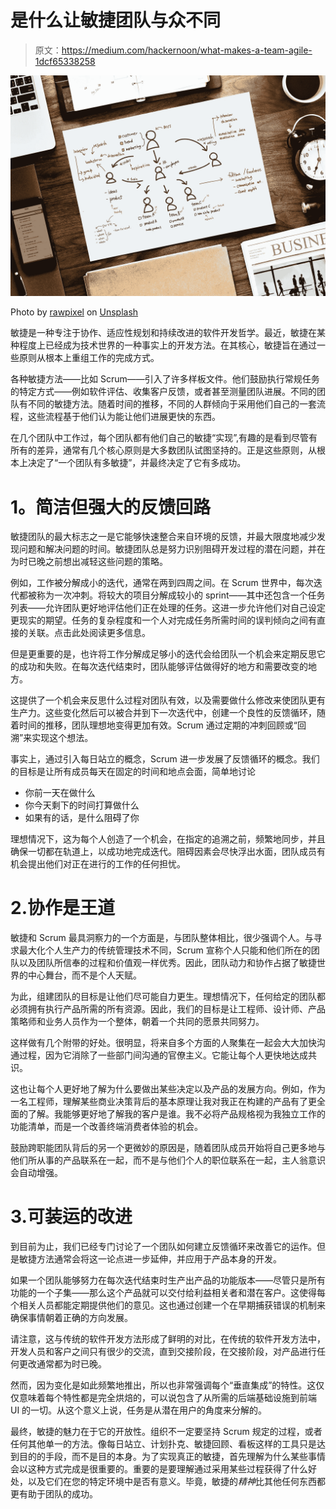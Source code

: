 # 是什么让敏捷团队与众不同

> 原文：<https://medium.com/hackernoon/what-makes-a-team-agile-1dcf65338258>

![](img/879f79ec8de1d1a74c181e128bd4e36b.png)

Photo by [rawpixel](https://unsplash.com/photos/u5XiXcOq2Tw?utm_source=unsplash&utm_medium=referral&utm_content=creditCopyText) on [Unsplash](https://unsplash.com/search/photos/agile?utm_source=unsplash&utm_medium=referral&utm_content=creditCopyText)

敏捷是一种专注于协作、适应性规划和持续改进的软件开发哲学。最近，敏捷在某种程度上已经成为技术世界的一种事实上的开发方法。在其核心，敏捷旨在通过一些原则从根本上重组工作的完成方式。

各种敏捷方法——比如 Scrum——引入了许多样板文件。他们鼓励执行常规任务的特定方式——例如软件评估、收集客户反馈，或者甚至测量团队进展。不同的团队有不同的敏捷方法。随着时间的推移，不同的人群倾向于采用他们自己的一套流程，这些流程基于他们认为能让他们进展更快的东西。

在几个团队中工作过，每个团队都有他们自己的敏捷“实现”,有趣的是看到尽管有所有的差异，通常有几个核心原则是大多数团队试图坚持的。正是这些原则，从根本上决定了“一个团队有多敏捷”，并最终决定了它有多成功。

# **1。简洁但强大的反馈回路**

敏捷团队的最大标志之一是它能够快速整合来自环境的反馈，并最大限度地减少发现问题和解决问题的时间。敏捷团队总是努力识别阻碍开发过程的潜在问题，并在为时已晚之前想出减轻这些问题的策略。

例如，工作被分解成小的迭代，通常在两到四周之间。在 Scrum 世界中，每次迭代都被称为一次冲刺。将较大的项目分解成较小的 sprint——其中还包含一个任务列表——允许团队更好地评估他们正在处理的任务。这进一步允许他们对自己设定更现实的期望。任务的复杂程度和一个人对完成任务所需时间的误判倾向之间有直接的关联。点击此处阅读更多信息。

但是更重要的是，也许将工作分解成足够小的迭代会给团队一个机会来定期反思它的成功和失败。在每次迭代结束时，团队能够评估做得好的地方和需要改变的地方。

这提供了一个机会来反思什么过程对团队有效，以及需要做什么修改来使团队更有生产力。这些变化然后可以被合并到下一次迭代中，创建一个良性的反馈循环，随着时间的推移，团队理想地变得更加有效。Scrum 通过定期的冲刺回顾或“回溯”来实现这个想法。

事实上，通过引入每日站立的概念，Scrum 进一步发展了反馈循环的概念。我们的目标是让所有成员每天在固定的时间和地点会面，简单地讨论

*   你前一天在做什么
*   你今天剩下的时间打算做什么
*   如果有的话，是什么阻碍了你

理想情况下，这为每个人创造了一个机会，在指定的追溯之前，频繁地同步，并且确保一切都在轨道上，以成功地完成迭代。阻碍因素会尽快浮出水面，团队成员有机会提出他们对正在进行的工作的任何担忧。

# 2.协作是王道

敏捷和 Scrum 最具洞察力的一个方面是，与团队整体相比，很少强调个人。与寻求最大化个人生产力的传统管理技术不同，Scrum 宣称个人只能和他们所在的团队以及团队所信奉的过程和价值观一样优秀。因此，团队动力和协作占据了敏捷世界的中心舞台，而不是个人天赋。

为此，组建团队的目标是让他们尽可能自力更生。理想情况下，任何给定的团队都必须拥有执行产品所需的所有资源。因此，我们的目标是让工程师、设计师、产品策略师和业务人员作为一个整体，朝着一个共同的愿景共同努力。

这样做有几个附带的好处。很明显，将来自多个方面的人聚集在一起会大大加快沟通过程，因为它消除了一些部门间沟通的官僚主义。它能让每个人更快地达成共识。

这也让每个人更好地了解为什么要做出某些决定以及产品的发展方向。例如，作为一名工程师，理解某些商业决策背后的基本原理让我对我正在构建的产品有了更全面的了解。我能够更好地了解我的客户是谁。我不必将产品规格视为我独立工作的功能清单，而是一个改善终端消费者体验的机会。

鼓励跨职能团队背后的另一个更微妙的原因是，随着团队成员开始将自己更多地与他们所从事的产品联系在一起，而不是与他们个人的职位联系在一起，主人翁意识会自动增强。

# 3.可装运的改进

到目前为止，我们已经专门讨论了一个团队如何建立反馈循环来改善它的运作。但是敏捷方法通常会将这一论点进一步延伸，并应用于产品本身的开发。

如果一个团队能够努力在每次迭代结束时生产出产品的功能版本——尽管只是所有功能的一个子集——那么这个产品就可以交付给利益相关者和潜在客户。这使得每个相关人员都能定期提供他们的意见。这也通过创建一个在早期捕获错误的机制来确保事情朝着正确的方向发展。

请注意，这与传统的软件开发方法形成了鲜明的对比，在传统的软件开发方法中，开发人员和客户之间只有很少的交流，直到交接阶段，在交接阶段，对产品进行任何更改通常都为时已晚。

然而，因为变化是如此频繁地推出，所以也非常强调每个“垂直集成”的特性。这仅仅意味着每个特性都是完全烘焙的，可以说包含了从所需的后端基础设施到前端 UI 的一切。从这个意义上说，任务是从潜在用户的角度来分解的。

最终，敏捷的魅力在于它的开放性。组织不一定要坚持 Scrum 规定的过程，或者任何其他单一的方法。像每日站立、计划扑克、敏捷回顾、看板这样的工具只是达到目的的手段，而不是目的本身。为了实现真正的敏捷，首先理解为什么某些事情会以这种方式完成是很重要的。重要的是要理解通过采用某些过程获得了什么好处，以及它们在您的特定环境中是否有意义。毕竟，敏捷的*精神*比其他任何东西都更有助于团队的成功。